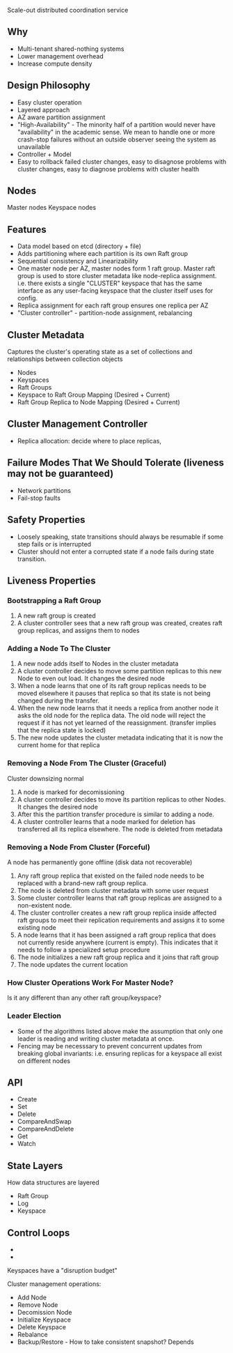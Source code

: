 Scale-out distributed coordination service

## Why
* Multi-tenant shared-nothing systems
* Lower management overhead
* Increase compute density

## Design Philosophy
* Easy cluster operation
* Layered approach
* AZ aware partition assignment
* "High-Availability" - The minority half of a partition would never have "availability" in the academic sense. We mean to handle one or more crash-stop failures without
  an outside observer seeing the system as unavailable
* Controller + Model
* Easy to rollback failed cluster changes, easy to disagnose problems with cluster changes, easy to diagnose problems with cluster health

## Nodes
Master nodes
Keyspace nodes

## Features
* Data model based on etcd (directory + file)
* Adds partitioning where each partition is its own Raft group
* Sequential consistency and Linearizability
* One master node per AZ, master nodes form 1 raft group. Master raft group is used to store cluster metadata like node-replica assignment.
  i.e. there exists a single "CLUSTER" keyspace that has the same interface as any user-facing keyspace that the cluster itself uses for config.
* Replica assignment for each raft group ensures one replica per AZ
* "Cluster controller" - partition-node assignment, rebalancing

## Cluster Metadata
Captures the cluster's operating state as a set of collections and relationships
between collection objects
* Nodes
* Keyspaces
* Raft Groups
* Keyspace to Raft Group Mapping (Desired + Current)
* Raft Group Replica to Node Mapping (Desired + Current)

## Cluster Management Controller
* Replica allocation: decide where to place replicas, 

## Failure Modes That We Should Tolerate (liveness may not be guaranteed)
* Network partitions
* Fail-stop faults

## Safety Properties
* Loosely speaking, state transitions should always be resumable if some step fails or is interrupted
* Cluster should not enter a corrupted state if a node fails during state transition.

## Liveness Properties

### Bootstrapping a Raft Group
1. A new raft group is created
2. A cluster controller sees that a new raft group was created, creates raft group replicas, and assigns them to nodes

### Adding a Node To The Cluster
1. A new node adds itself to Nodes in the cluster metadata
2. A cluster controller decides to move some partition replicas to this new Node to even out load. It changes the desired node
3. When a node learns that one of its raft group replicas needs to be moved elsewhere it pauses that replica
   so that its state is not being changed during the transfer.
4. When the new node learns that it needs a replica from another node it asks the old node for the replica data. The old node will
   reject the request if it has not yet learned of the reassignment. (transfer implies that the replica state is locked)
5. The new node updates the cluster metadata indicating that it is now the current home for that replica

### Removing a Node From The Cluster (Graceful)
Cluster downsizing normal
1. A node is marked for decomissioning
2. A cluster controller decides to move its partition replicas to other Nodes. It changes the desired node
3. After this the partition transfer procedure is similar to adding a node.
4. A cluster controller learns that a node marked for deletion has transferred all its replica elsewhere. The node is deleted
   from metadata

### Removing a Node From Cluster (Forceful)
A node has permanently gone offline (disk data not recoverable)
1. Any raft group replica that existed on the failed node needs to be replaced with a brand-new raft group replica.
2. The node is deleted from cluster metadata with some user request
3. Some cluster controller learns that raft group replicas are assigned to a non-existent node.
4. The cluster controller creates a new raft group replica inside affected raft groups to meet their replication requirements and assigns it to some existing node
5. A node learns that it has been assigned a raft group replica that does not currently reside anywhere (current is empty). This indicates that it needs to follow
   a specialized setup procedure
6. The node initializes a new raft group replica and it joins that raft group
7. The node updates the current location

### How Cluster Operations Work For Master Node?
Is it any different than any other raft group/keyspace?

### Leader Election
* Some of the algorithms listed above make the assumption that only
  one leader is reading and writing cluster metadata at once.
* Fencing may be necesssary to prevent concurrent updates from breaking global invariants:
  i.e. ensuring replicas for a keyspace all exist on different nodes

## API
* Create
* Set
* Delete
* CompareAndSwap
* CompareAndDelete
* Get
* Watch

## State Layers
How data structures are layered
* Raft Group
* Log
* Keyspace

## Control Loops
* 
* 

Keyspaces have a "disruption budget"

Cluster management operations:
- Add Node
- Remove Node
- Decomission Node
- Initialize Keyspace
- Delete Keyspace
- Rebalance
- Backup/Restore - How to take consistent snapshot? Depends